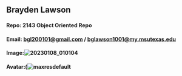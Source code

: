 ## Brayden Lawson
#### Repo: 2143 Object Oriented Repo
#### Email: bgl200101@gmail.com / bglawson1001@my.msutexas.edu
#### Image:![20230108_010104](https://user-images.githubusercontent.com/122930732/213792198-2ec0a7e9-3401-499d-8e7d-353c619e63b9.jpg)
#### Avatar:(![maxresdefault](https://user-images.githubusercontent.com/122930732/214144673-08107c5d-40cf-42d9-ac6e-003c88a54a1a.jpg)


